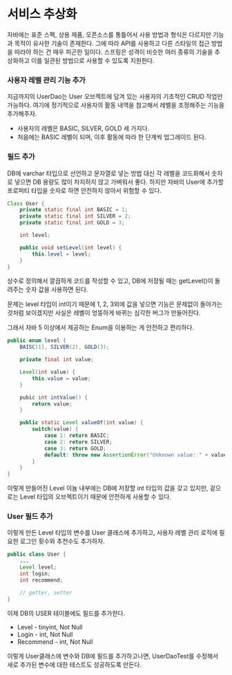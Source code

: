 # 서비스 추상화

자바에는 표준 스펙, 상용 제품, 오픈소스를 통틀어서 사용 방법과 형식은 다르지만 기능과 목적이 유사한 기술이 존재한다. 그에 따라 API를 사용하고 다른 스타일의 접근 방법을 따라야 하는 건 매우 피곤한 일이다. 스프링은 성격이 비슷한 여러 종류의 기술을 추상화하고 이를 일관된 방법으로 사용할 수 있도록 지원한다.

### 사용자 레벨 관리 기능 추가
지금까지의 UserDao는 User 오브젝트에 담겨 있는 사용자의 기초적인 CRUD 작업만 가능하다. 여기에 정기적으로 사용자의 활동 내역을 참고해서 레벨을 조정해주는 기능을 추가해주자.
* 사용자의 레벨은 BASIC, SILVER, GOLD 세 가지다.
* 처음에는 BASIC 레벨이 되며, 이후 활동에 따라 한 단계씩 업그레이드 된다.

### 필드 추가
DB에 varchar 타입으로 선언하고 문자열로 넣는 방법 대신 각 레벨을 코드화해서 숫자로 넣으면 DB 용량도 많이 차지하지 않고 가벼워서 좋다. 하지만 자바의 User에 추가할 프로퍼티 타입을 숫자로 하면 안전하지 않아서 위험할 수 있다.

```java
Class User {
    private static final int BASIC = 1;
    private static final int SILVER = 2;
    private static final int GOLD = 3;

    int level;

    public void setLevel(int level) {
        this.level = level;
    }
}
```

상수로 정의해서 깔끔하게 코드를 작성할 수 있고, DB에 저장될 때는 getLevel()이 돌려주는 숫자 값을 사용하면 된다.

문제는 level 타입이 int이기 때문에 1, 2, 3외에 값을 넣으면 기능은 문제없이 돌아가는 것처럼 보이겠지만 사실은 레벨이 엉뚱하게 바뀌는 심각한 버그가 만들어진다.

그래서 자바 5 이상에서 제공하는 Enum을 이용하는 게 안전하고 편리하다.
```java
public enum level {
    BAISC(1), SILVER(2), GOLD(3);

    private final int value;

    Level(int value) {
        this.value = value;
    }

    pubic int intValue() {
        return value;
    }

    public static Level valueOf(int value) {
        switch(value) {
            case 1: return BASIC;
            case 2: return SILVER;
            case 3: return GOLD;
            default: throw new AssertionError("Unknown value: " + value);
        }
    }
}
```

이렇게 만들어진 Level 이늄 내부에는 DB에 저장할 int 타입의 값을 갖고 있지만, 겉으로는 Level 타입의 오브젝트이기 때문에 안전하게 사용할 수 있다.

### User 필드 추가
이렇게 만든 Level 타입의 변수를 User 클래스에 추가하고, 사용자 레벨 관리 로직에 필요한 로그인 횟수와 추천수도 추가하자.
```java
public class User {
    ...
    Level level;
    int login;
    int recommend;

    // getter, setter
}
```

이제 DB의 USER 테이블에도 필드를 추가한다.
* Level - tinyint, Not Null
* Login - int, Not Null
* Recommend - int, Not Null

이렇게 User클래스에 변수와 DB에 필드를 추가하고나면, UserDaoTest를 수정해서 새로 추가된 변수에 대한 테스트도 성공하도록 만든다.